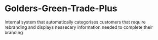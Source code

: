 # Golders-Green-Trade-Plus
Internal system that automatically categorises customers that require rebranding and displays nessecary information needed to complete their branding
